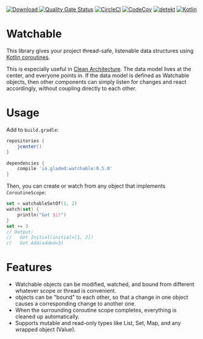 [ ![Download](https://api.bintray.com/packages/gladed/watchable/watchable/images/download.svg?version=0.5.0) ](https://bintray.com/gladed/watchable/watchable/0.5.0/link)
[![Quality Gate Status](https://sonarcloud.io/api/project_badges/measure?project=gladed_watchable&metric=alert_status)](https://sonarcloud.io/dashboard?id=gladed_watchable)
[![CircleCI](https://circleci.com/gh/gladed/watchable.svg?style=svg)](https://circleci.com/gh/gladed/watchable)
[![CodeCov](https://codecov.io/github/gladed/watchable/coverage.svg?branch=master)](https://codecov.io/github/gladed/watchable)
[![detekt](https://img.shields.io/badge/code%20style-%E2%9D%A4-FF4081.svg)](https://arturbosch.github.io/detekt/)
[![Kotlin](https://img.shields.io/badge/Kotlin-1.3.21-blue.svg)](https://kotlinlang.org/)

# Watchable

This library gives your project thread-safe, listenable data structures using [Kotlin coroutines](https://kotlinlang.org/docs/reference/coroutines-overview.html).

This is especially useful in [Clean Architecture](https://blog.cleancoder.com/uncle-bob/2012/08/13/the-clean-architecture.html). The data model lives at the center, and everyone points in. If the data model is defined as Watchable objects, then other components can simply listen for changes and react accordingly, without coupling directly to each other.  

# Usage

Add to `build.gradle`:

```gradle
repositories {
    jcenter()
}

dependencies {
    compile 'io.gladed:watchable:0.5.0'
}
```

Then, you can create or watch from any object that implements `CoroutineScope`:

```kotlin
set = watchableSetOf(1, 2)
watch(set) {
    println("Got $it")
}
set += 3
// Output:
//   Got Initial(initial=[1, 2])
//   Got Add(added=3)
```


# Features
* Watchable objects can be modified, watched, and bound from different whatever scope or thread is convenient.
* objects can be "bound" to each other, so that a change in one object causes a corresponding change to another one.
* When the surrounding coroutine scope completes, everything is cleaned up automatically.
* Supports mutable and read-only types like List, Set, Map, and any wrapped object (Value).
